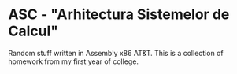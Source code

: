 # ASC - "Arhitectura Sistemelor de Calcul"

Random stuff written in Assembly x86 AT&T. This is a collection of homework from my first year of college.
